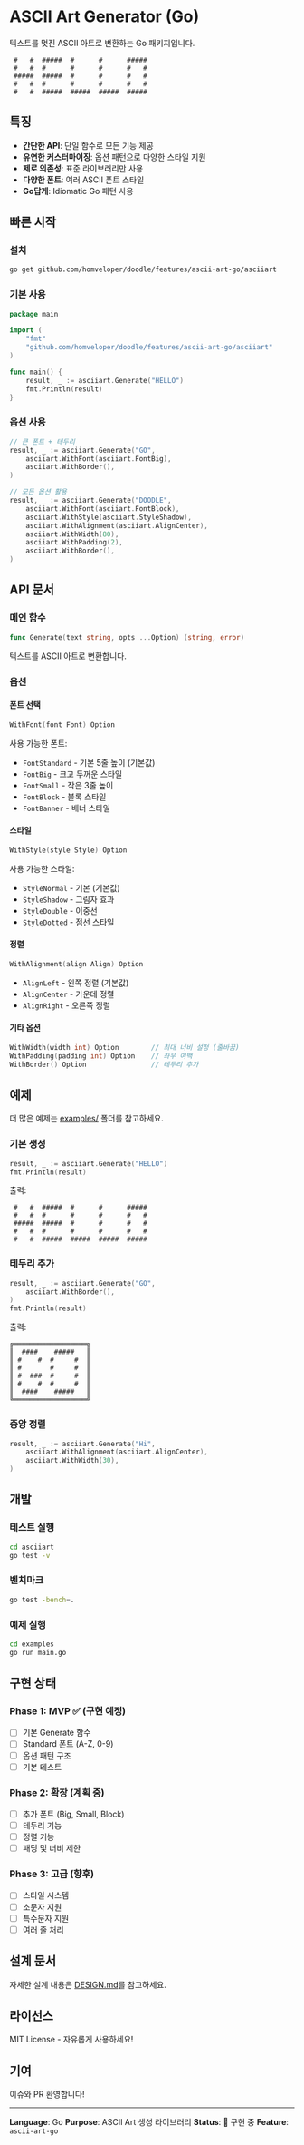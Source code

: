 # ASCII Art Generator (Go)

텍스트를 멋진 ASCII 아트로 변환하는 Go 패키지입니다.

```
 #   #  #####  #      #      #####
 #   #  #      #      #      #   #
 #####  #####  #      #      #   #
 #   #  #      #      #      #   #
 #   #  #####  #####  #####  #####
```

## 특징

- **간단한 API**: 단일 함수로 모든 기능 제공
- **유연한 커스터마이징**: 옵션 패턴으로 다양한 스타일 지원
- **제로 의존성**: 표준 라이브러리만 사용
- **다양한 폰트**: 여러 ASCII 폰트 스타일
- **Go답게**: Idiomatic Go 패턴 사용

## 빠른 시작

### 설치

```bash
go get github.com/homveloper/doodle/features/ascii-art-go/asciiart
```

### 기본 사용

```go
package main

import (
    "fmt"
    "github.com/homveloper/doodle/features/ascii-art-go/asciiart"
)

func main() {
    result, _ := asciiart.Generate("HELLO")
    fmt.Println(result)
}
```

### 옵션 사용

```go
// 큰 폰트 + 테두리
result, _ := asciiart.Generate("GO",
    asciiart.WithFont(asciiart.FontBig),
    asciiart.WithBorder(),
)

// 모든 옵션 활용
result, _ := asciiart.Generate("DOODLE",
    asciiart.WithFont(asciiart.FontBlock),
    asciiart.WithStyle(asciiart.StyleShadow),
    asciiart.WithAlignment(asciiart.AlignCenter),
    asciiart.WithWidth(80),
    asciiart.WithPadding(2),
    asciiart.WithBorder(),
)
```

## API 문서

### 메인 함수

```go
func Generate(text string, opts ...Option) (string, error)
```

텍스트를 ASCII 아트로 변환합니다.

### 옵션

#### 폰트 선택

```go
WithFont(font Font) Option
```

사용 가능한 폰트:
- `FontStandard` - 기본 5줄 높이 (기본값)
- `FontBig` - 크고 두꺼운 스타일
- `FontSmall` - 작은 3줄 높이
- `FontBlock` - 블록 스타일
- `FontBanner` - 배너 스타일

#### 스타일

```go
WithStyle(style Style) Option
```

사용 가능한 스타일:
- `StyleNormal` - 기본 (기본값)
- `StyleShadow` - 그림자 효과
- `StyleDouble` - 이중선
- `StyleDotted` - 점선 스타일

#### 정렬

```go
WithAlignment(align Align) Option
```

- `AlignLeft` - 왼쪽 정렬 (기본값)
- `AlignCenter` - 가운데 정렬
- `AlignRight` - 오른쪽 정렬

#### 기타 옵션

```go
WithWidth(width int) Option        // 최대 너비 설정 (줄바꿈)
WithPadding(padding int) Option    // 좌우 여백
WithBorder() Option                // 테두리 추가
```

## 예제

더 많은 예제는 [examples/](examples/) 폴더를 참고하세요.

### 기본 생성

```go
result, _ := asciiart.Generate("HELLO")
fmt.Println(result)
```

출력:
```
 #   #  #####  #      #      #####
 #   #  #      #      #      #   #
 #####  #####  #      #      #   #
 #   #  #      #      #      #   #
 #   #  #####  #####  #####  #####
```

### 테두리 추가

```go
result, _ := asciiart.Generate("GO",
    asciiart.WithBorder(),
)
fmt.Println(result)
```

출력:
```
╔══════════════════╗
║  ####    #####   ║
║ #    #  #     #  ║
║ #       #     #  ║
║ #  ###  #     #  ║
║ #    #  #     #  ║
║  ####    #####   ║
╚══════════════════╝
```

### 중앙 정렬

```go
result, _ := asciiart.Generate("Hi",
    asciiart.WithAlignment(asciiart.AlignCenter),
    asciiart.WithWidth(30),
)
```

## 개발

### 테스트 실행

```bash
cd asciiart
go test -v
```

### 벤치마크

```bash
go test -bench=.
```

### 예제 실행

```bash
cd examples
go run main.go
```

## 구현 상태

### Phase 1: MVP ✅ (구현 예정)
- [ ] 기본 Generate 함수
- [ ] Standard 폰트 (A-Z, 0-9)
- [ ] 옵션 패턴 구조
- [ ] 기본 테스트

### Phase 2: 확장 (계획 중)
- [ ] 추가 폰트 (Big, Small, Block)
- [ ] 테두리 기능
- [ ] 정렬 기능
- [ ] 패딩 및 너비 제한

### Phase 3: 고급 (향후)
- [ ] 스타일 시스템
- [ ] 소문자 지원
- [ ] 특수문자 지원
- [ ] 여러 줄 처리

## 설계 문서

자세한 설계 내용은 [DESIGN.md](DESIGN.md)를 참고하세요.

## 라이선스

MIT License - 자유롭게 사용하세요!

## 기여

이슈와 PR 환영합니다!

---

**Language**: Go
**Purpose**: ASCII Art 생성 라이브러리
**Status**: 🚧 구현 중
**Feature**: `ascii-art-go`
